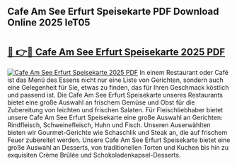 ## Cafe Am See Erfurt Speisekarte PDF Download Online 2025 IeT05

# <h2><a href="http://gc667o.nevu.top/?p=Cafe+Am+See+Erfurt+Speisekarte">🔗 👉🔴 Cafe Am See Erfurt Speisekarte 2025 PDF</a></h2>

[![Cafe Am See Erfurt Speisekarte 2025 PDF](https://i.imgur.com/dBaPXMq.png)](http://gc667o.nevu.top/?p=Cafe+Am+See+Erfurt+Speisekarte)
In einem Restaurant oder Café ist das Menü des Essens nicht nur eine Liste von Gerichten, sondern auch eine Gelegenheit für Sie, etwas zu finden, das für Ihren Geschmack köstlich und passend ist. Die Cafe Am See Erfurt Speisekarte unseres Restaurants bietet eine große Auswahl an frischem Gemüse und Obst für die Zubereitung von leichten und frischen Salaten. Für Fleischliebhaber bietet unsere Cafe Am See Erfurt Speisekarte eine große Auswahl an Gerichten: Rindfleisch, Schweinefleisch, Huhn und Fisch. Unseren Auserwählten bieten wir Gourmet-Gerichte wie Schaschlik und Steak an, die auf frischem Feuer zubereitet werden. Unsere Cafe Am See Erfurt Speisekarte bietet eine große Auswahl an Desserts, von traditionellen Torten und Kuchen bis hin zu exquisiten Crème Brûlée und Schokoladenkapsel-Desserts.
